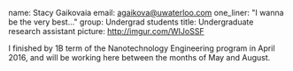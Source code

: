 name: Stacy Gaikovaia
email: agaikova@uwaterloo.com
one_liner: "I wanna be the very best..."
group: Undergrad students
title: Undergraduate research assistant
picture: http://imgur.com/WIJoSSF

I finished by 1B term of the Nanotechnology Engineering program in April 2016, and will be working here between the months of May and August. 
